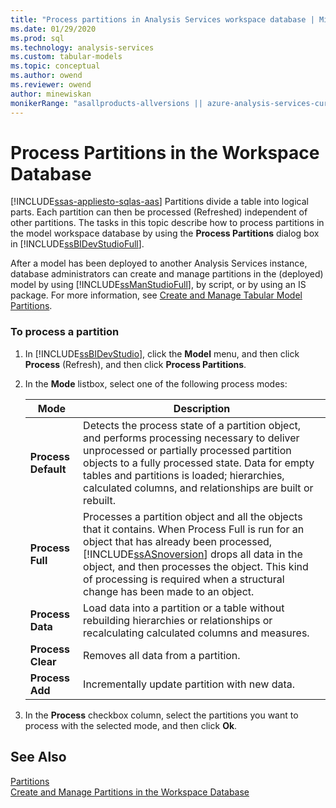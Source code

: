 ```yaml
---
title: "Process partitions in Analysis Services workspace database | Microsoft Docs"
ms.date: 01/29/2020
ms.prod: sql
ms.technology: analysis-services
ms.custom: tabular-models
ms.topic: conceptual
ms.author: owend
ms.reviewer: owend
author: minewiskan
monikerRange: "asallproducts-allversions || azure-analysis-services-current || >= sql-analysis-services-2016"
---
```

# Process Partitions in the Workspace Database 
[!INCLUDE[ssas-appliesto-sqlas-aas](../../includes/ssas-appliesto-sqlas-aas.md)]
  Partitions divide a table into logical parts. Each partition can then be processed (Refreshed) independent of other partitions. The tasks in this topic describe how to process partitions in the model workspace database by using the **Process Partitions** dialog box in [!INCLUDE[ssBIDevStudioFull](../../includes/ssbidevstudiofull-md.md)].  
  
 After a model has been deployed to another Analysis Services instance, database administrators can create and manage partitions in the (deployed) model by using [!INCLUDE[ssManStudioFull](../../includes/ssmanstudiofull-md.md)], by script, or by using an IS package. For more information, see [Create and Manage Tabular Model Partitions](../../analysis-services/tabular-models/create-and-manage-tabular-model-partitions-ssas-tabular.md).  
  
###  <a name="bkmk_create_new"></a> To process a partition  
  
1.  In [!INCLUDE[ssBIDevStudio](../../includes/ssbidevstudio-md.md)], click the **Model** menu, and then click **Process** (Refresh), and then click **Process Partitions**.  
  
2.  In the **Mode** listbox, select one of the following process modes:  
  
    |Mode|Description|  
    |----------|-----------------|  
    |**Process Default**|Detects the process state of a partition object, and performs processing necessary to deliver unprocessed or partially processed partition objects to a fully processed state. Data for empty tables and partitions is loaded; hierarchies, calculated columns, and relationships are built or rebuilt.|  
    |**Process Full**|Processes a partition object and all the objects that it contains. When Process Full is run for an object that has already been processed, [!INCLUDE[ssASnoversion](../../includes/ssasnoversion-md.md)] drops all data in the object, and then processes the object. This kind of processing is required when a structural change has been made to an object.|  
    |**Process Data**|Load data into a partition or a table without rebuilding hierarchies or relationships or recalculating calculated columns and measures.|  
    |**Process Clear**|Removes all data from a partition.|  
    |**Process Add**|Incrementally update partition with new data.|  
  
3.  In the **Process** checkbox column, select the partitions you want to process with the selected mode, and then click **Ok**.  
  
## See Also  
 [Partitions](../../analysis-services/tabular-models/partitions-ssas-tabular.md)   
 [Create and Manage Partitions in the Workspace Database](../../analysis-services/tabular-models/create-and-manage-partitions-in-the-workspace-database-ssas-tabular.md)  
  
  
